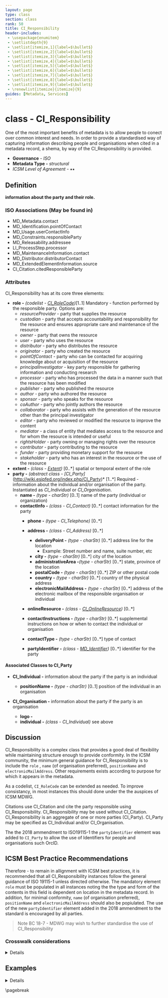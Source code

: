 ```yaml
---
layout: page
type: class
section: class
rank: 50
title: CI_Responsibility
header-includes:
 - \usepackage{enumitem}
 - \setlistdepth{9}
 - \setlist[itemize,1]{label=$\bullet$}
 - \setlist[itemize,2]{label=$\bullet$}
 - \setlist[itemize,3]{label=$\bullet$}
 - \setlist[itemize,4]{label=$\bullet$}
 - \setlist[itemize,5]{label=$\bullet$}
 - \setlist[itemize,6]{label=$\bullet$}
 - \setlist[itemize,7]{label=$\bullet$}
 - \setlist[itemize,8]{label=$\bullet$}
 - \setlist[itemize,9]{label=$\bullet$}
 - \renewlist{itemize}{itemize}{9}
guides: [Metadata, Services]
---
```

# class - CI_Responsibility

One of the most important benefits of metadata is to allow people to conect over common interest and needs. In order to provide a standardised way of capturing information describing people and organisations when cited in a metadata record, a shema, by way of the CI_Responsibility is provided. 

- **Governance** -  *ISO*
- **Metadata Type -** *structural*
- *ICSM Level of Agreement* - ⭑⭑

## Definition

**information about the party and their role.**

### ISO Associations (May be found in)

- MD_Metadata.contact
- MD_Identification.pointOfContact
- MD_Usage.userContactInfo
- MD_Constraints.responsibleParty
- MD_Releasability.addressee
- LI_ProcessStep.processor
- MD_MaintenanceInformation.contact
- MD_Distributor.distributorContact
- MD_ExtendedElementInformation.source
- CI_Citation.citedResponsibleParty

### Attributes

CI_Responsibility has at its core three elements:

- **role -** *(codelist - [CI_RoleCode](http://wiki.esipfed.org/index.php/ISO_19115-3_Codelists#CI_RoleCode))*[1..1] Mandatory - function performed by the responsible party. Options are:
  - *resourceProvider -* party that supplies the resource
  - *custodian -* party that accepts accountability and responsibility for the resource and ensures appropriate care and maintenance of the resource
  - *owner -* party that owns the resource
  - *user -* party who uses the resource
  - *distributor -* party who distributes the resource
  - *originator -* party who created the resource
  - *pointOfContact -* party who can be contacted for acquiring knowledge about or acquisition of the resource
  - *principalInvestigator -* key party responsible for gathering information and conducting research
  - *processor -* party who has processed the data in a manner such that the resource has been modified
  - *publisher -* party who published the resource
  - *author -* party who authored the resource
  - *sponsor -* party who speaks for the resource
  - *coAuthor -* party who jointly authors the resource
  - *collaborator -* party who assists with the generation of the resource other than the principal investigator
  - *editor -* party who reviewed or modified the resource to improve the content
  - *mediator -* a class of entity that mediates access to the resource and for whom the resource is intended or useful
  - *rightsHolder -* party owning or managing rights over the resource
  - *contributor -* party contributing to the resource
  - *funder -* party providing monetary support for the resource
  - *stakeholder -* party who has an interest in the resource or the use of the resource
- **extent -** *(class - [Extent](./ResourceExtent))* [0..\*]  spatial or temporal extent of the role
- **party -** *(abstract class - [CI_Party]*(http://wiki.esipfed.org/index.php/CI_Party)* [1..\*]  Required - information about the individual and/or organisation of the party. Instantiated as *CI_Individual* or *CI_Organisation*.
  - **name -** *(type - charStr)* [0..1]   name of the party (individual or organization)
  - **contactInfo -** *(class - CI_Contact)* [0..\*] contact information for the party
      - **phone -** *(type - CI_Telephone)* [0..\*]
      - **address -** *(class - CI_Address)* [0..\*]
        - **deliveryPoint -** *(type - charStr)* [0..\*] address line for the location 
          - Example: Street number and name, suite number, etc
        - **city -** *(type - charStr)* [0..\*] city of the location
        - **administrativeArea -***(type - charStr)* [0..\*] state, province of the location
        - **postalCode -** *(type - charStr)* [0..\*] ZIP or other postal code
        - **country -** *(type - charStr)* [0..\*] country of the physical address
        - **electronicMailAddress -** *(type - charStr)* [0..\*] address of the electronic mailbox of the responsible organisation or individual

      - **onlineResource -** *(class - [CI_OnlineResource](./class-CI_OnlineResource))* [0..\*]
      - **contactInstructions -** *(type - charStr)* [0..\*] supplemental instructions on how or when to contact the individual or organisation
      - **contactType -** *(type - charStr)* [0..\*] type of contact

    - **partyIdentifier -** *(class - [MD_Identifier](./class-MD_Identifier))* [0..\*]   identifier for the party

#### Associated Classes to CI_Party

- **CI_Individual -** information about the party if the party is an individual
  - **positionName -** *(type - charStr)* [0..1] position of the individual in an organisation

- **CI_Organisation -** information about the party if the party is an organisation
  - **logo -**
  - **individual -** *(class - CI_Individual)* see above

## Discussion

CI_Responsibility is a complex class that provides a good deal of flexibility while maintaining structure enough to provide conformity.  In the ICSM community, the minimum general guidance for CI_Responsibility is to include the `role` , `name` (of organisation preferred), `positionName` and `electronicMailAddress`. Other requirements exists according to purpose for which it appears in the metadata.

As a codelist, `CI_RoleCode` can be extended as needed. To improve consistancy, in most instances this should done under the the auspices of ICSM MDWG.

Citations use CI_Citation and cite the party responsible using CI_Responsibility. CI_Responsibility may be used without CI_Citation. CI_Responsibility is an aggregate of one or more parties (CI_Party). CI_Party may be specified as CI_Individual and/or CI_Organisation.

The the 2018 ammendment to ISO19115-1 the `partyIdentifier` element was added to `CI_Party` to allow the use of Identifiers for people and organisations such OrcID.

## ICSM Best Practice Recommendations

Therefore - to remain in allignment with ICSM best practices, it is recommended that all CI_Responsibility instances follow the general guidance of ISO 19115-1 unless directed otherwise. The mandatory element `role` must be populated in all instances noting the the type and form of the contents in this field is dependent on location in the metadata record. In addition, for minimal conformity, `name` (of organisation preferred), `positionName` and `electronicMailAddress` should also be popiulated.
The use of the new `partyIdentifier` element added in the 2018 ammendment to the standard is encouraged by all parties.

> Note BC 18-7 - MDWG may wish to further standardise the use of CI_Responsibility

### Crosswalk considerations

<details>

#### ISO19139

In iso19115-1 Data type CI_ResponsibleParty (iso19115:2004) changed to type CI_Responsibility. The CI_ResponsibleParty was restructured in order to allow more flexible associations of individuals, organisations, and roles.
The CI_Responsibility/extent element was added in order to allow specificationof the spatial and temporal extent of a role.

</details>

## Examples

<details>

### XML -

```
<mdb:MD_Metadata>
...
      <cit:CI_Responsibility>
         <cit:role>
            <cit:CI_RoleCode 
            codeList="https://schemas.isotc211.org/19115/resources/Codelist
            /cat/codelists.xml#CI_RoleCode" 
            codeListValue="pointOfContact"/>
         </cit:role>
         <cit:party>
            <cit:CI_Organisation>
               <cit:name>
                  <gco:CharacterString>OpenWork Ltd</gco:CharacterString>
               </cit:name>
               <cit:contactInfo>
                  <cit:CI_Contact>
                     <cit:address>
                        <cit:CI_Address>
                           <cit:electronicMailAddress>
                              <gco:CharacterString>name@email.org
                              </gco:CharacterString>
                           </cit:electronicMailAddress>
                        </cit:CI_Address>
                     </cit:address>
                  </cit:CI_Contact>
               </cit:contactInfo>
               <cit:individual>
                  <cit:CI_Individual>
                     <cit:name>
                        <gco:CharacterString>Metadata Bob</gco:CharacterString>
                     </cit:name>
                     <cit:positionName gco:nilReason="missing">
                        <gco:CharacterString/>
                     </cit:positionName>
                  </cit:CI_Individual>
               </cit:individual>
            </cit:CI_Organisation>
         </cit:party>
      </cit:CI_Responsibility>
....
</mdb:MD_Metadata>
```

\pagebreak

### UML diagrams

Recommended elements highlighted in yellow

![Responsibility](https://loomio-uploads.s3.amazonaws.com/documents/files/000/198/726/web/1558404613424)

</details>

\pagebreak
